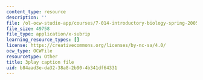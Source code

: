 ```yaml
---
content_type: resource
description: ''
file: /ol-ocw-studio-app/courses/7-014-introductory-biology-spring-2005/b84aad3eda3238a82b904b341df64331_7aNYj3zyVkc.srt
file_size: 49758
file_type: application/x-subrip
learning_resource_types: []
license: https://creativecommons.org/licenses/by-nc-sa/4.0/
ocw_type: OCWFile
resourcetype: Other
title: 3play caption file
uid: b84aad3e-da32-38a8-2b90-4b341df64331
---
```

